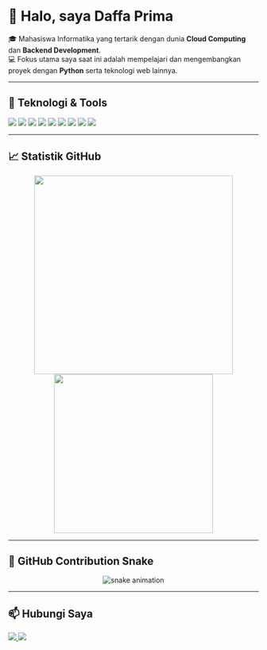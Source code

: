 # 👋 Halo, saya Daffa Prima

🎓 Mahasiswa Informatika yang tertarik dengan dunia **Cloud Computing** dan **Backend Development**.  
💻 Fokus utama saya saat ini adalah mempelajari dan mengembangkan proyek dengan **Python** serta teknologi web lainnya.

---

## 🔧 Teknologi & Tools

<p align="left">
  <img src="https://img.shields.io/badge/-Python-3776AB?style=flat-square&logo=python&logoColor=white" />
  <img src="https://img.shields.io/badge/-JavaScript-F7DF1E?style=flat-square&logo=javascript&logoColor=black" />
  <img src="https://img.shields.io/badge/-HTML5-E34F26?style=flat-square&logo=html5&logoColor=white" />
  <img src="https://img.shields.io/badge/-CSS3-1572B6?style=flat-square&logo=css3&logoColor=white" />
  <img src="https://img.shields.io/badge/-Node.js-339933?style=flat-square&logo=node.js&logoColor=white" />
  <img src="https://img.shields.io/badge/-React-61DAFB?style=flat-square&logo=react&logoColor=black" />
  <img src="https://img.shields.io/badge/-Vue.js-4FC08D?style=flat-square&logo=vue.js&logoColor=white" />
  <img src="https://img.shields.io/badge/-Go-00ADD8?style=flat-square&logo=go&logoColor=white" />
  <img src="https://img.shields.io/badge/-VS%20Code-007ACC?style=flat-square&logo=visual-studio-code&logoColor=white" />
</p>

---

## 📈 Statistik GitHub

<p align="center">
  <img src="https://github-readme-stats.vercel.app/api?username=daffaprima&show_icons=true&theme=tokyonight" width="400"/>
  <img src="https://github-readme-stats.vercel.app/api/top-langs/?username=daffaprima&layout=compact&theme=tokyonight" width="320"/>
</p>

---

## 🐍 GitHub Contribution Snake

<p align="center">
  <img src="https://raw.githubusercontent.com/daffaprima/daffaprima/output/github-contribution-grid-snake.svg" alt="snake animation"/>
</p>

---

## 📫 Hubungi Saya

<p align="left">
  <a href="https://www.linkedin.com/in/daffaprimaputra/">
    <img src="https://img.shields.io/badge/-LinkedIn-blue?style=flat-square&logo=linkedin" />
  </a>
  <a href="https://www.instagram.com/afaa11_/">
    <img src="https://img.shields.io/badge/-Instagram-E4405F?style=flat-square&logo=instagram&logoColor=white" />
  </a>
</p>
